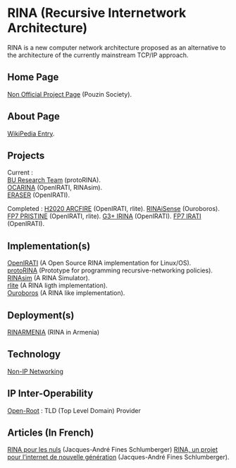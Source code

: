 # RINA (Recursive Internetwork Architecture)

RINA is a new computer network architecture proposed as an alternative to the architecture of the currently mainstream TCP/IP approach.

## Home Page 
<a href="https://pouzinsociety.org/">Non Official Project Page</a> (Pouzin Society).  

## About Page
<a href="https://en.wikipedia.org/wiki/Recursive_Internetwork_Architecture">WikiPedia Entry</a>.

## Projects
Current :    
<a href="http://csr.bu.edu/rina/index.html">BU Research Team</a> (protoRINA).  
<a href="https://www.mn.uio.no/ifi/english/research/projects/ocarina/">OCARINA</a> (OpenIRATI, RINAsim).  
<a href="http://people.ccaba.upc.edu/careglio/index.php/eraser-project/">ERASER</a> (OpenIRATI).

Completed : 
<a href="http://ict-arcfire.eu/">H2020 ARCFIRE</a> (OpenIRATI, rlite).
<a href="https://distrinet.cs.kuleuven.be/research/projects/RINAiSense">RINAiSense</a> (Ouroboros).
<a href="http://ict-pristine.eu/">FP7 PRISTINE</a> (OpenIRATI, rlite).
<a href="http://www.geant.net/opencall/Optical/Pages/IRINA.aspx">G3+ IRINA</a> (OpenIRATI).
<a href="http://irati.eu/">FP7 IRATI</a> (OpenIRATI).

## Implementation(s)
<a href="https://github.com/IRATI/stack">OpenIRATI</a> (A Open Source RINA implementation for Linux/OS).  
<a href="https://github.com/ProtoRINA/users/wiki">protoRINA</a> (Prototype for programming recursive-networking policies).  
<a href="https://github.com/kvetak/RINA">RINAsim</a> (A RINA Simulator).  
<a href="https://github.com/vmaffione/rlite">rlite</a> (A RINA ligth implementation).  
<a href="https://ouroboros.rocks/">Ouroboros</a> (A RINA like implementation).  

## Deployment(s)
<a href="https://rinarmenia.com/">RINARMENIA</a> (RINA in Armenia)

## Technology
<a href="https://www.etsi.org/technologies/non-ip-networking">Non-IP Networking</a>

## IP Inter-Operability
<a href="https://www.open-root.eu/">Open-Root</a> : TLD (Top Level Domain) Provider

## Articles (In French)
<a href="https://www.linkedin.com/pulse/rina-recursive-inter-network-architecture-pour-les-un-urban-galindo/?originalSubdomain=fr">RINA pour les nuls</a> (Jacques-André Fines Schlumberger)
<a href="https://la-rem.eu/2019/09/rina-un-projet-pour-linternet-de-nouvelle-generation/">RINA, un projet pour l’internet de nouvelle génération</a> (Jacques-André Fines Schlumberger).  
